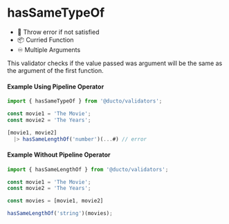 # hasSameTypeOf

- 📣 Throw error if not satisfied
- 📦 Curried Function
- ♾️ Multiple Arguments


This validator checks if the value passed was argument will be the same as the argument of the first function. 

#### Example Using Pipeline Operator

```javascript
import { hasSameTypeOf } from '@ducto/validators';

const movie1 = 'The Movie';
const movie2 = 'The Years';

[movie1, movie2]
  |> hasSameLengthOf('number')(...#) // error

```

#### Example Without Pipeline Operator

```javascript
import { hasSameLengthOf } from '@ducto/validators';

const movie1 = 'The Movie';
const movie2 = 'The Years';

const movies = [movie1, movie2]

hasSameLengthOf('string')(movies);
```
